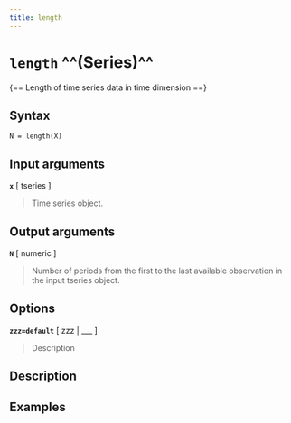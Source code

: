 ```yaml
---
title: length
---
```


# `length` ^^(Series)^^

{== Length of time series data in time dimension ==}


## Syntax 

    N = length(X)


## Input arguments 

__`x`__ [ tseries ] 
> 
> Time series object.
> 


## Output arguments 

__`N`__ [ numeric ] 
>
>Number of periods from the first to the last
>available observation in the input tseries object.
>

## Options 

__`zzz=default`__ [ zzz | ___ ]
> 
> Description
> 


## Description 



## Examples

```matlab
```

